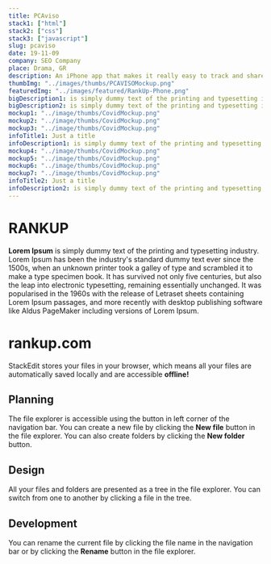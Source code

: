 ```yaml
---
title: PCAviso
stack1: ["html"]
stack2: ["css"]
stack3: ["javascript"]
slug: pcaviso
date: 19-11-09
company: SEO Company
place: Drama, GR
description: An iPhone app that makes it really easy to track and share movies.
thumbImg: "../images/thumbs/PCAVISOMockup.png"
featuredImg: "../images/featured/RankUp-Phone.png"
bigDescription1: is simply dummy text of the printing and typesetting industry. Lorem Ipsum has been the industry's standard dummy text ever since the 1500s, when an unknown printer took a galley of type and scrambled it to make a type specimen book.
bigDescription2: is simply dummy text of the printing and typesetting industry. Lorem Ipsum has been the industry's standard dummy text ever since the 1500s, when an unknown printer took a galley of type and scrambled it to make a type specimen book.
mockup1: "../image/thumbs/CovidMockup.png"
mockup2: "../image/thumbs/CovidMockup.png"
mockup3: "../image/thumbs/CovidMockup.png"
infoTitle1: Just a title
infoDescription1: is simply dummy text of the printing and typesetting industry. Lorem Ipsum has been the industry's standard dummy text ever since the 1500s, when an unknown printer took a galley of type and scrambled it to make a type specimen book.
mockup4: "../image/thumbs/CovidMockup.png"
mockup5: "../image/thumbs/CovidMockup.png"
mockup6: "../image/thumbs/CovidMockup.png"
mockup7: "../image/thumbs/CovidMockup.png"
infoTitle2: Just a title
infoDescription2: is simply dummy text of the printing and typesetting industry. Lorem Ipsum has been the industry's standard dummy text ever since the 1500s, when an unknown printer took a galley of type and scrambled it to make a type specimen book.
---
```


# RANKUP

**Lorem Ipsum** is simply dummy text of the printing and typesetting industry. Lorem Ipsum has been the industry's standard dummy text ever since the 1500s, when an unknown printer took a galley of type and scrambled it to make a type specimen book. It has survived not only five centuries, but also the leap into electronic typesetting, remaining essentially unchanged. It was popularised in the 1960s with the release of Letraset sheets containing Lorem Ipsum passages, and more recently with desktop publishing software like Aldus PageMaker including versions of Lorem Ipsum.

# rankup.com

StackEdit stores your files in your browser, which means all your files are automatically saved locally and are accessible **offline!**

## Planning

The file explorer is accessible using the button in left corner of the navigation bar. You can create a new file by clicking the **New file** button in the file explorer. You can also create folders by clicking the **New folder** button.

## Design

All your files and folders are presented as a tree in the file explorer. You can switch from one to another by clicking a file in the tree.

## Development

You can rename the current file by clicking the file name in the navigation bar or by clicking the **Rename** button in the file explorer.
